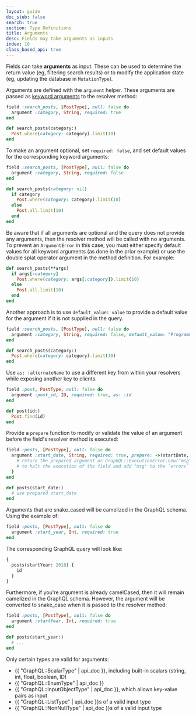 ```yaml
---
layout: guide
doc_stub: false
search: true
section: Type Definitions
title: Arguments
desc: Fields may take arguments as inputs
index: 10
class_based_api: true
---
```


Fields can take **arguments** as input. These can be used to determine the return value (eg, filtering search results) or to modify the application state (eg, updating the database in `MutationType`).

Arguments are defined with the `argument` helper. These arguments are passed as [keyword arguments](https://robots.thoughtbot.com/ruby-2-keyword-arguments) to the resolver method:

```ruby
field :search_posts, [PostType], null: false do
  argument :category, String, required: true
end

def search_posts(category:)
  Post.where(category: category).limit(10)
end
```

To make an argument optional, set `required: false`, and set default values for the corresponding keyword arguments:

```ruby
field :search_posts, [PostType], null: false do
  argument :category, String, required: false
end

def search_posts(category: nil)
  if category
    Post.where(category: category).limit(10)
  else
    Post.all.limit(10)
  end
end
```

Be aware that if all arguments are optional and the query does not provide any arguments, then the resolver method will be called with no arguments. To prevent an `ArgumentError` in this case, you must either specify default values for all keyword arguments (as done in the prior example) or use the double splat operator argument in the method definition. For example:

```ruby
def search_posts(**args)
  if args[:category]
    Post.where(category: args[:category]).limit(10)
  else
    Post.all.limit(10)
  end
end
```

Another approach is to use `default_value: value` to provide a default value for the argument if it is not supplied in the query.

```ruby
field :search_posts, [PostType], null: false do
  argument :category, String, required: false, default_value: "Programming"
end

def search_posts(category:)
  Post.where(category: category).limit(10)
end
```

Use `as: :alternateName` to use a different key from within your resolvers while
exposing another key to clients.

```ruby
field :post, PostType, null: false do
  argument :post_id, ID, required: true, as: :id
end

def post(id:)
  Post.find(id)
end
```

Provide a `prepare` function to modify or validate the value of an argument before the field's resolver method is executed:

```ruby
field :posts, [PostType], null: false do
  argument :start_date, String, required: true, prepare: ->(startDate, ctx) {
    # return the prepared argument or GraphQL::ExecutionError.new("msg")
    # to halt the execution of the field and add "msg" to the `errors` key.
  }
end

def posts(start_date:)
  # use prepared start_date
end
```

Arguments that are snake_cased will be camelized in the GraphQL schema. Using the example of:

```ruby
field :posts, [PostType], null: false do
  argument :start_year, Int, required: true
end
```

The corresponding GraphQL query will look like:

```graphql
{
  posts(startYear: 2018) {
    id
  }
}
```

Furthermore, if you're argument is already camelCased, then it will remain camelized in the GraphQL schema. However, the argument will be converted to snake_case when it is passed to the resolver method:

```ruby
field :posts, [PostType], null: false do
  argument :startYear, Int, required: true
end

def posts(start_year:)
  # ...
end
```

Only certain types are valid for arguments:

- {{ "GraphQL::ScalarType" | api_doc }}, including built-in scalars (string, int, float, boolean, ID)
- {{ "GraphQL::EnumType" | api_doc }}
- {{ "GraphQL::InputObjectType" | api_doc }}, which allows key-value pairs as input
- {{ "GraphQL::ListType" | api_doc }}s of a valid input type
- {{ "GraphQL::NonNullType" | api_doc }}s of a valid input type
